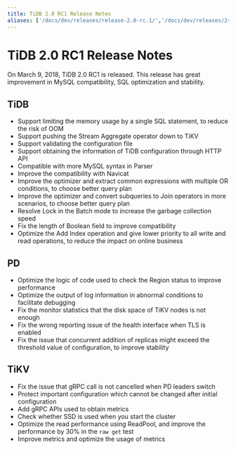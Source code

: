 ```yaml
---
title: TiDB 2.0 RC1 Release Notes
aliases: ['/docs/dev/releases/release-2.0-rc.1/','/docs/dev/releases/2rc1/']
---
```


# TiDB 2.0 RC1 Release Notes

On March 9, 2018, TiDB 2.0 RC1 is released. This release has great improvement in MySQL compatibility, SQL optimization and stability.

## TiDB

- Support limiting the memory usage by a single SQL statement, to reduce the risk of OOM
- Support pushing the Stream Aggregate operator down to TiKV
- Support validating the configuration file
- Support obtaining the information of TiDB configuration through HTTP API
- Compatible with more MySQL syntax in Parser
- Improve the compatibility with Navicat
- Improve the optimizer and extract common expressions with multiple OR conditions, to choose better query plan
- Improve the optimizer and convert subqueries to Join operators in more scenarios, to choose better query plan
- Resolve Lock in the Batch mode to increase the garbage collection speed
- Fix the length of Boolean field to improve compatibility
- Optimize the Add Index operation and give lower priority to all write and read operations, to reduce the impact on online business

## PD

- Optimize the logic of code used to check the Region status to improve performance
- Optimize the output of log information in abnormal conditions to facilitate debugging
- Fix the monitor statistics that the disk space of TiKV nodes is not enough
- Fix the wrong reporting issue of the health interface when TLS is enabled
- Fix the issue that concurrent addition of replicas might exceed the threshold value of configuration, to improve stability

## TiKV

- Fix the issue that gRPC call is not cancelled when PD leaders switch
- Protect important configuration which cannot be changed after initial configuration
- Add gRPC APIs used to obtain metrics
- Check whether SSD is used when you start the cluster
- Optimize the read performance using ReadPool, and improve the performance by 30% in the `raw get` test
- Improve metrics and optimize the usage of metrics
